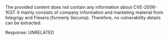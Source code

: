 The provided content does not contain any information about CVE-2006-1037. It mainly consists of company information and marketing material from Integrigy and Flexera (formerly Secunia). Therefore, no vulnerability details can be extracted.

Response: UNRELATED
